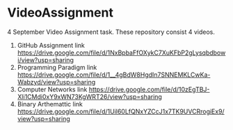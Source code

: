 # VideoAssignment
4 September Video Assignment task. 
These repository consist 4 videos. 
1. GitHub Assignment    link https://drive.google.com/file/d/1NxBpbaFfOXykC7XuKFbP2gLysqbdbowi/view?usp=sharing
2. Programming Paradigm    link https://drive.google.com/file/d/1__4gBdW8HgdIn7SNNEMKLCwKa-Wabzyd/view?usp=sharing
3. Computer Networks      link https://drive.google.com/file/d/10zEgTBJ-Xli1CMdi0xY9xWN73KgWRT26/view?usp=sharing
4. Binary Arthemattic     link https://drive.google.com/file/d/1Uil60LfQNxYZCcJ1x7TK9UVCRrogiEx9/view?usp=sharing
